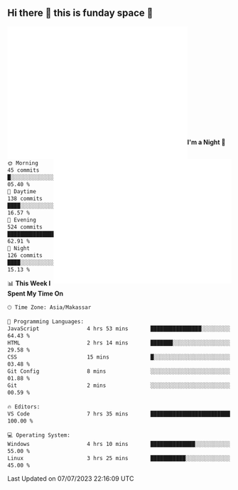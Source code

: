 ## Hi there 👋 this is funday space 🚀

<img align="left" width="405" alt="🌞" src="https://raw.githubusercontent.com/fhasnur/fhasnur/master/general.svg?token=ATQS65TR7ETTG5RLJUDIDBLBN34HE">
<img align="right" width="400" alt="🌞" src="https://raw.githubusercontent.com/fhasnur/fhasnur/master/statistics.svg?token=ATQS65TR7ETTG5RLJUDIDBLBN34HE">

<br><br><br><br><br><br><br><br><br><br><br><br><br><br>

<!--START_SECTION:waka-->
**I'm a Night 🦉** 

```text
🌞 Morning                45 commits          █░░░░░░░░░░░░░░░░░░░░░░░░   05.40 % 
🌆 Daytime                138 commits         ████░░░░░░░░░░░░░░░░░░░░░   16.57 % 
🌃 Evening                524 commits         ████████████████░░░░░░░░░   62.91 % 
🌙 Night                  126 commits         ████░░░░░░░░░░░░░░░░░░░░░   15.13 % 
```


📊 **This Week I Spent My Time On** 

```text
🕑︎ Time Zone: Asia/Makassar

💬 Programming Languages: 
JavaScript               4 hrs 53 mins       ████████████████░░░░░░░░░   64.43 % 
HTML                     2 hrs 14 mins       ███████░░░░░░░░░░░░░░░░░░   29.58 % 
CSS                      15 mins             █░░░░░░░░░░░░░░░░░░░░░░░░   03.48 % 
Git Config               8 mins              ░░░░░░░░░░░░░░░░░░░░░░░░░   01.88 % 
Git                      2 mins              ░░░░░░░░░░░░░░░░░░░░░░░░░   00.59 % 

🔥 Editors: 
VS Code                  7 hrs 35 mins       █████████████████████████   100.00 % 

💻 Operating System: 
Windows                  4 hrs 10 mins       ██████████████░░░░░░░░░░░   55.00 % 
Linux                    3 hrs 25 mins       ███████████░░░░░░░░░░░░░░   45.00 % 
```


 Last Updated on 07/07/2023 22:16:09 UTC
<!--END_SECTION:waka-->
